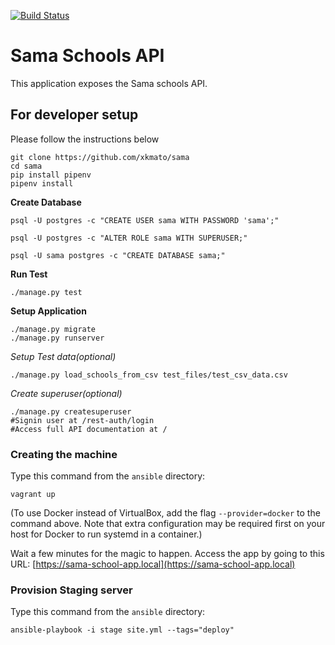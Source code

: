 [![Build Status](https://travis-ci.org/xkmato/sama.svg?branch=master)](https://travis-ci.org/xkmato/sama)

# Sama Schools API

This application exposes the Sama schools API.

## For developer setup

Please follow the instructions below

```
git clone https://github.com/xkmato/sama
cd sama
pip install pipenv
pipenv install
```

**Create Database**

```
psql -U postgres -c "CREATE USER sama WITH PASSWORD 'sama';"

psql -U postgres -c "ALTER ROLE sama WITH SUPERUSER;"

psql -U sama postgres -c "CREATE DATABASE sama;"
```

**Run Test**

```
./manage.py test
```

**Setup Application**

```
./manage.py migrate
./manage.py runserver
```

*Setup Test data(optional)*

`./manage.py load_schools_from_csv test_files/test_csv_data.csv`

*Create superuser(optional)*

```
./manage.py createsuperuser
#Signin user at /rest-auth/login
#Access full API documentation at /
```

### Creating the machine

Type this command from the `ansible` directory:

```
vagrant up
```

(To use Docker instead of VirtualBox, add the flag `--provider=docker` to the
command above. Note that extra configuration may be required first on your host
for Docker to run systemd in a container.)

Wait a few minutes for the magic to happen. Access the app by going to this
URL: [https://sama-school-app.local](https://sama-school-app.local)

### Provision Staging server

Type this command from the `ansible` directory:

```
ansible-playbook -i stage site.yml --tags="deploy"
```



